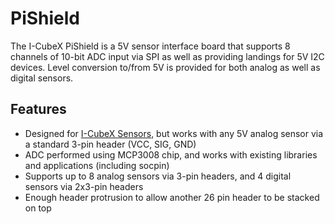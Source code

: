 <!--
---
name: PiShield
class: board
type: adc
formfactor: Custom
manufacturer: Infusion Systems
collected: Other
description: 5V Analog to Digital Converter and 5V I2C level shifter
url: https://infusionsystems.com/pishield/
github: https://github.com/I-CubeX/PythonExamples
schematic: https://infusionsystems.com/pishield/?page_id=137
buy: https://infusionsystems.com/pishield/?page_id=8
image: 'icubex-pishield.png'
pincount: 26
eeprom: no
power:
  '1':
  '2':
ground:
  '6':
  '9':
  '20':
pin:
  '19':
    mode: spi
  '21':
    mode: spi
  '23':
    mode: spi
  '24':
    mode: spi
install:
  'devices':
    - 'spi'

-->
# PiShield

The I-CubeX PiShield is a 5V sensor interface board that supports 8 channels of 10-bit ADC input via SPI as well as providing landings for 5V I2C devices. Level conversion to/from 5V is provided for both analog as well as digital sensors.

## Features

- Designed for [I-CubeX Sensors](http://infusionsystems.com/catalog/index.php/cPath/24), but works with any 5V analog sensor via a standard 3-pin header (VCC, SIG, GND)
- ADC performed using MCP3008 chip, and works with existing libraries and applications (including socpin)
- Supports up to 8 analog sensors via 3-pin headers, and 4 digital sensors via 2x3-pin headers
- Enough header protrusion to allow another 26 pin header to be stacked on top
